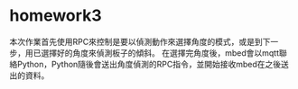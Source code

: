 # homework3
本次作業首先使用RPC來控制是要以偵測動作來選擇角度的模式，或是到下一步，用已選擇好的角度來偵測板子的傾斜。
在選擇完角度後，mbed會以mqtt聯絡Python，Python隨後會送出角度偵測的RPC指令，並開始接收mbed在之後送出的資料。
